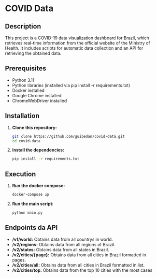 # COVID Data

## Description
This project is a COVID-19 data visualization dashboard for Brazil, which retrieves real-time information from the official website of the Ministry of Health. It includes scripts for automatic data collection and an API for retrieving the obtained data.

## Prerequisites
- Python 3.11
- Python libraries (installed via pip install -r requirements.txt)
- Docker installed
- Google Chrome installed
- ChromeWebDriver installed

## Installation

1. **Clone this repository:**

   ```bash
   git clone https://github.com/guibedan/covid-data.git
   cd covid-data
   ```
2. **Install the dependencies:**

   ```bash
   pip install -r requirements.txt
   ```

## Execution

1. **Run the docker compose:**

   ```bash
   docker-compose up
   ```
2. **Run the main script:**

   ```bash
   python main.py
   ```

## Endpoints da API
- **/v1/world:** Obtains data from all countrys in world.
- **/v2/regions:** Obtains data from all regions of Brazil.
- **/v2/states:** Obtains data from all states in Brazil.
- **/v2/cities/{page}:** Obtains data from all cities in Brazil formatted in pages.
- **/v2/cities/all:** Obtains data from all cities in Brazil formatted in list.
- **/v2/cities/top:** Obtains data from the top 10 cities with the most cases
